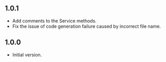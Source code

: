 ## 1.0.1

- Add comments to the Service methods.
- Fix the issue of code generation failure caused by incorrect file name.

## 1.0.0

- Initial version.
